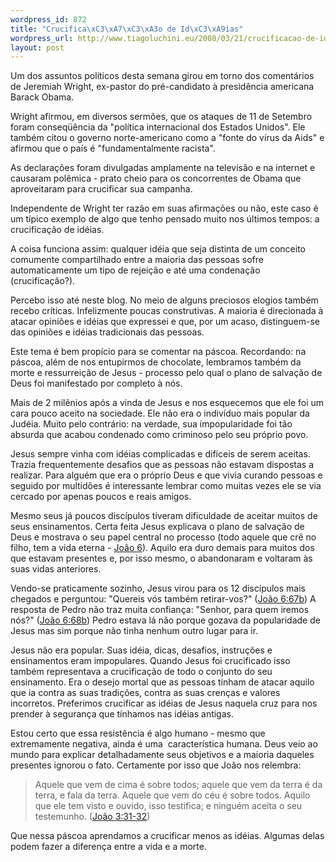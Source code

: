 ```yaml
--- 
wordpress_id: 872
title: "Crucifica\xC3\xA7\xC3\xA3o de Id\xC3\xA9ias"
wordpress_url: http://www.tiagoluchini.eu/2008/03/21/crucificacao-de-ideias/
layout: post
---
```

Um dos assuntos políticos desta semana girou em torno dos comentários de Jeremiah Wright, ex-pastor do pré-candidato à presidência americana Barack Obama.

Wright afirmou, em diversos sermões, que os ataques de 11 de Setembro foram conseqüência da "política internacional dos Estados Unidos". Ele também citou o governo norte-americano como a "fonte do vírus da Aids" e afirmou que o país é "fundamentalmente racista".

As declarações foram divulgadas amplamente na televisão e na internet e causaram polêmica - prato cheio para os concorrentes de Obama que aproveitaram para crucificar sua campanha.

Independente de Wright ter razão em suas afirmações ou não, este caso é um típico exemplo de algo que tenho pensado muito nos últimos tempos: a crucificação de idéias.

A coisa funciona assim: qualquer idéia que seja distinta de um conceito comumente compartilhado entre a maioria das pessoas sofre automaticamente um tipo de rejeição e até uma condenação (crucificação?).

Percebo isso até neste blog. No meio de alguns preciosos elogios também recebo críticas. Infelizmente poucas construtivas. A maioria é direcionada à atacar opiniões e idéias que expressei e que, por um acaso, distinguem-se das opiniões e idéias tradicionais das pessoas.

Este tema é bem propício para se comentar na páscoa. Recordando: na páscoa, além de nos entupirmos de chocolate, lembramos também da morte e ressurreição de Jesus - processo pelo qual o plano de salvação de Deus foi manifestado por completo à nós.

Mais de 2 milênios após a vinda de Jesus e nos esquecemos que ele foi um cara pouco aceito na sociedade. Ele não era o indivíduo mais popular da Judéia. Muito pelo contrário: na verdade, sua impopularidade foi tão absurda que acabou condenado como criminoso pelo seu próprio povo.

Jesus sempre vinha com idéias complicadas e difíceis de serem aceitas. Trazia frequentemente desafios que as pessoas não estavam dispostas a realizar. Para alguém que era o próprio Deus e que vivia curando pessoas e seguido por multidões é interessante lembrar como muitas vezes ele se via cercado por apenas poucos e reais amigos.

Mesmo seus já poucos discípulos tiveram dificuldade de aceitar muitos de seus ensinamentos. Certa feita Jesus explicava o plano de salvação de Deus e mostrava o seu papel central no processo (todo aquele que crê no filho, tem a vida eterna - <a href="http://www.biblegateway.com/passage/?book_id=50&amp;chapter=6&amp;version=25" target="_blank">João 6</a>). Aquilo era duro demais para muitos dos que estavam presentes e, por isso mesmo, o abandonaram e voltaram às suas vidas anteriores.

Vendo-se praticamente sozinho, Jesus virou para os 12 discípulos mais chegados e perguntou: "Quereis vós também retirar-vos?" (<a href="http://www.biblegateway.com/passage/?search=John%206:67;&amp;version=25;" target="_blank">João 6:67b</a>) A resposta de Pedro não traz muita confiança: "Senhor, para quem iremos nós?" (<a href="http://www.biblegateway.com/passage/?search=John%206:68;&amp;version=25;" target="_blank">João 6:68b</a>) Pedro estava lá não porque gozava da popularidade de Jesus mas sim porque não tinha nenhum outro lugar para ir.

Jesus não era popular. Suas idéia, dicas, desafios, instruções e ensinamentos eram impopulares. Quando Jesus foi crucificado isso também representava a crucificação de todo o conjunto do seu ensinamento. Era o desejo mortal que as pessoas tinham de atacar aquilo que ia contra as suas tradições, contra as suas crenças e valores incorretos. Preferimos crucificar as idéias de Jesus naquela cruz para nos prender à segurança que tínhamos nas idéias antigas.

Estou certo que essa resistência é algo humano - mesmo que extremamente negativa, ainda é uma  característica humana. Deus veio ao mundo para explicar detalhadamente seus objetivos e a maioria daqueles presentes ignorou o fato. Certamente por isso que João nos relembra:
<blockquote>Aquele que vem de cima é sobre todos; aquele que vem da terra é da terra, e fala da terra. Aquele que vem do céu é sobre todos.<span id="pt-AA-26148" class="sup"> </span>Aquilo que ele tem visto e ouvido, isso testifica; e ninguém aceita o seu testemunho. (<a href="http://www.biblegateway.com/passage/?search=John%203:31-32;&amp;version=25;" target="_blank">João 3:31-32</a>)</blockquote>
Que nessa páscoa aprendamos a crucificar menos as idéias. Algumas delas podem fazer a diferença entre a vida e a morte.
